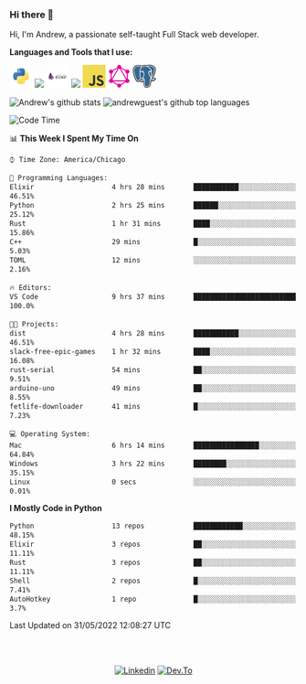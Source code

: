 ### Hi there 👋

Hi, I'm Andrew, a passionate self-taught Full Stack web developer.

**Languages and Tools that I use:**  

<code><img height="40" src="https://raw.githubusercontent.com/github/explore/80688e429a7d4ef2fca1e82350fe8e3517d3494d/topics/python/python.png"></code>
<code><img height="40" src="https://fastapi.tiangolo.com/img/logo-margin/logo-teal.png"></code>
<code><img height="40" src="https://raw.githubusercontent.com/github/explore/d106aa3f6fa091ab80ab5c8cf0d931baff3caaea/topics/elixir/elixir.png"></code>
<code><img height="40" src="https://img.stackshare.io/service/3262/-s9uoLIN.png"></code>
<code><img height="40" src="https://raw.githubusercontent.com/github/explore/80688e429a7d4ef2fca1e82350fe8e3517d3494d/topics/javascript/javascript.png"></code>
<code><img height="40" src="https://raw.githubusercontent.com/github/explore/5c058a388828bb5fde0bcafd4bc867b5bb3f26f3/topics/graphql/graphql.png"></code>
<code><img height="40" src="https://raw.githubusercontent.com/github/explore/80688e429a7d4ef2fca1e82350fe8e3517d3494d/topics/postgresql/postgresql.png"></code>

![Andrew's github stats](https://github-readme-stats.vercel.app/api?username=andrewguest&show_icons=true&theme=vue-dark&count_private=true)
<img height="180em" src="https://github-readme-stats.vercel.app/api/top-langs/?username=andrewguest&theme=vue-dark&layout=compact" alt="andrewguest's github top languages" />

<!--START_SECTION:waka-->
![Code Time](http://img.shields.io/badge/Code%20Time-1%2C115%20hrs%2036%20mins-blue)

📊 **This Week I Spent My Time On** 

```text
⌚︎ Time Zone: America/Chicago

💬 Programming Languages: 
Elixir                   4 hrs 28 mins       ███████████░░░░░░░░░░░░░░   46.51% 
Python                   2 hrs 25 mins       ██████░░░░░░░░░░░░░░░░░░░   25.12% 
Rust                     1 hr 31 mins        ████░░░░░░░░░░░░░░░░░░░░░   15.86% 
C++                      29 mins             █░░░░░░░░░░░░░░░░░░░░░░░░   5.03% 
TOML                     12 mins             ░░░░░░░░░░░░░░░░░░░░░░░░░   2.16%

🔥 Editors: 
VS Code                  9 hrs 37 mins       █████████████████████████   100.0%

🐱‍💻 Projects: 
dist                     4 hrs 28 mins       ███████████░░░░░░░░░░░░░░   46.51% 
slack-free-epic-games    1 hr 32 mins        ████░░░░░░░░░░░░░░░░░░░░░   16.08% 
rust-serial              54 mins             ██░░░░░░░░░░░░░░░░░░░░░░░   9.51% 
arduino-uno              49 mins             ██░░░░░░░░░░░░░░░░░░░░░░░   8.55% 
fetlife-downloader       41 mins             █░░░░░░░░░░░░░░░░░░░░░░░░   7.23%

💻 Operating System: 
Mac                      6 hrs 14 mins       ████████████████░░░░░░░░░   64.84% 
Windows                  3 hrs 22 mins       ████████░░░░░░░░░░░░░░░░░   35.15% 
Linux                    0 secs              ░░░░░░░░░░░░░░░░░░░░░░░░░   0.01%

```

**I Mostly Code in Python** 

```text
Python                   13 repos            ████████████░░░░░░░░░░░░░   48.15% 
Elixir                   3 repos             ██░░░░░░░░░░░░░░░░░░░░░░░   11.11% 
Rust                     3 repos             ██░░░░░░░░░░░░░░░░░░░░░░░   11.11% 
Shell                    2 repos             █░░░░░░░░░░░░░░░░░░░░░░░░   7.41% 
AutoHotkey               1 repo              █░░░░░░░░░░░░░░░░░░░░░░░░   3.7%

```



 Last Updated on 31/05/2022 12:08:27 UTC
<!--END_SECTION:waka-->

<br><br>
<p align="center">
   <a href="https://www.linkedin.com/in/andrew-guest-a891759a" target="_blank"><img src="https://img.shields.io/badge/LinkedIn-0077B5?style=for-the-badge&logo=linkedin&logoColor=white" alt="Linkedin"></a>
  <a href="https://dev.to/aguest" target="_blank"><img src="https://img.shields.io/badge/Dev.to-0A0A0A?style=for-the-badge&logo=dev%2Eto&logoColor=white" alt="Dev.To"></a>
</p>

